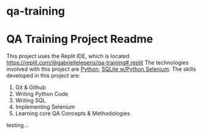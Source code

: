 # qa-training
# QA Training Project Readme
This project uses the Replit IDE, which is located https://replit.com/@gabriellelepens/qa-training#.replit
The technologies involved with this project are [Python](https://www.python.org/ ), [SQLite w/Python](https://www.geeksforgreeks.org/python-sqlite/ ),[Selenium](https://www.selenium.dev/ ).
The skills developed in this project are:
1. Git & Github
2. Writing Python Code
3. Writing SQL
4. Implementing Selenium
5. Learning core QA Concepts & Methodologies

testing...
